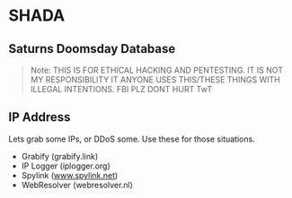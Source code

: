 # SHADA
## Saturns Doomsday Database
> Note: THIS IS FOR ETHICAL HACKING AND PENTESTING. IT IS NOT MY RESPONSIBILITY IT ANYONE USES THIS/THESE THINGS WITH ILLEGAL INTENTIONS. FBI PLZ DONT HURT TwT
## IP Address
Lets grab some IPs, or DDoS some. Use these for those situations.

- Grabify (grabify.link)
- IP Logger (iplogger.org)
- Spylink (www.spylink.net)
- WebResolver (webresolver.nl)
